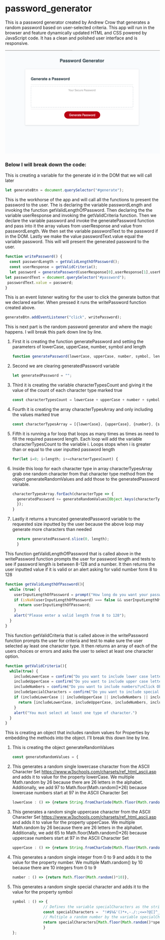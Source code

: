 # password_generator
This is a password generator created by Andrew Crow that generates a random password based on user-selected criteria. This app will run in the browser and feature dynamically updated HTML and CSS powered by JavaScript code. It has a clean and polished user interface and is responsive.

![Password Generator Screen Shot](./password-generator-screenshot.png)

### Below I will break down the code:


This is creating a variable for the generate id in the DOM that we will call later
  
  ```javascript
  let generateBtn = document.querySelector("#generate");
  ```

This is the workhorse of the app and will call all the functions to present the password to the user.
The is declaring the variable passwordLength and invoking the function getValidLengthOfPassword. Then declaring the the variable userResponse and invoking the getValidCriteria function. Then we declare the variable password and invoke the generatePassword function and pass into it the array values from userResponse and value from passwordLength. We then set the variable passwordText to the password if in the DOM. Lastly we make the value passwordText.value equal the variable password. This will will present the generated password to the user.

  ```javascript
  function writePassword() {
    const passwordLength = getValidLengthOfPassword();
    const userResponse = getValidCriteria();
    let password = generatePassword(userResponse[0],userResponse[1],userResponse[2],userResponse[3], passwordLength);
  let passwordText = document.querySelector("#password");
   passwordText.value = password;  
  }
  ```

This is an event listener waiting for the user to click the generate button that we declared earlier. When pressed it runs the writePassword function created above.

  ```javascript
  generateBtn.addEventListener("click", writePassword);
  ```
This is next part is the random password generator and where the magic happens. I will break this park down line by line.
  
1. First it is creating the function generatePassword and setting the parameters of lowerCase, upperCase, number, symbol
and length
    ```javascript
    function generatePassword(lowerCase, upperCase, number, symbol, length){
    ```
2. Second we are clearing generatedPassword variable
    ```javascript
    let generatedPassword = "";
    ```
3. Third it is creating the variable characterTypesCount and giving it the value of the count of each character type marked true
    ```javascript
    const characterTypesCount = lowerCase + upperCase + number + symbol;
    ```
4. Fourth it is creating the array characterTypesArray and only including the values marked true
    ```javascript
    const characterTypesArray = [{lowerCase}, {upperCase}, {number}, {symbol}].filter(characterType => Object.values(characterType)[0]);
    ```
5. Fifth it is running a for loop that loops as many times as times as need to fill the required password length. Each loop will add the variable characterTypesCount to the variable i. Loops stops when i is greater than or equal to the user inputted password length
    ```javascript
    for(let i=0; i<length; i+=characterTypesCount) {
6. Inside this loop for each character type in array characterTypesArray grab one random character from that character type method from the object generateRandomValues and add those to the generatedPassword variable.
    ```javascript
    characterTypesArray.forEach(characterType => {
      generatedPassword += generateRandomValues[Object.keys(characterType)[0]]();
      });
    }
    ```
7. Lastly it returns a truncated generatedPassword variable to the requested size inputted by the user because the above loop may generate more characters than needed
    ```javascript
      return generatedPassword.slice(0, length);
      }
    ```

This function getValidLengthOfPassword that is called above in the writePassword function prompts the user for password length and tests to see if password length is between 8-128 and a number. It then returns the user inputted value if it is valid or an alert asking for valid number form 8 to 128
  ```javascript
  function getValidLengthOfPassword(){
    while (true) {
      userInputLengthOfPassword = prompt("How long do you want your password?", "Please enter a number from 8 to 128.");
      if (isNaN(userInputLengthOfPassword) === false && userInputLengthOfPassword > 7 && userInputLengthOfPassword <129) {
        return userInputLengthOfPassword;
      }
      alert("Please enter a valid length from 8 to 128");
    }
  }
  ```

This function getValidCriteria that is called above in the writePassword function prompts the user for criteria and test to make sure the user selected ay least one character type. It then returns an array of each of the users choices or errors and asks the user to select at least one character option.
  ```javascript
  function getValidCriteria(){
    while(true) {
      includeLowerCase = confirm("Do you want to include lower case letters?\nClick Ok for Yes and Cancel for No");
      includeUpperCase = confirm("Do you want to include upper case letters?\nClick Ok for Yes and Cancel for No");
      includeNumbers = confirm("Do you want to include numbers?\nClick Ok for Yes and Cancel for No");
      includeSpecialCharacters = confirm("Do you want to include special characters?\nClick Ok for Yes and Cancel for No");
      if (includeLowerCase || includeUpperCase || includeNumbers || includeSpecialCharacters) {
        return [includeLowerCase, includeUpperCase, includeNumbers, includeSpecialCharacters];
      } 
      alert("You must select at least one type of character.")
    }
  }
  ```
This is creating an object that includes random values for Properties by embedding the methods into the object. I'll break this down line by line.
1. This is creating the object generateRandomValues
    ```javascript 
    const generateRandomValues = {
    ```
2. This generates a random single lowercase character from the ASCII Character Set https://www.w3schools.com/charsets/ref_html_ascii.asp and adds it to value for the property lowerCase. We multiple Math.random by 26 because there are 26 letters in the alphabet. Additionally, we add 97 to Math.floor(Math.random()*26) because lowercase numbers start at 97 in the ASCII Character Set
    ```javascript
    lowerCase : () => {return String.fromCharCode(Math.floor(Math.random()*26)+97)},
    ```
3. This generates a random single uppercase character from the ASCII Character Set https://www.w3schools.com/charsets/ref_html_ascii.asp and adds it to value for the property upperCase. We multiple Math.random by 26 because there are 26 letters in the alphabet. Additionally, we add 65 to Math.floor(Math.random()*26) because uppercase numbers start at 97 in the ASCII Character Set
    ```javascript
    upperCase : () => {return String.fromCharCode(Math.floor(Math.random()*26)+65)},
    ```
4. This generates a random single integer from 0 to 9 and adds it to the value for the property number. We multiple Math.random() by 10 because there are 10 integers from 0 to 9
    ```javascript
    number : () => {return Math.floor(Math.random()*10)},
    ```
5. This generates a random single special character and adds it to the value for the property symbol
    ```javascript
    symbol : () => {
                  // Defines the variable specialCharacters as the string including all available special characters
                  const specialCharacters =  "!#$%&'()*+,-./:;<=>?@[]^_`{|}~\"\\"
                  // Multiple a random number by the variable specialCharacters length and returns the place in the string corresponding to that value
                  return specialCharacters[Math.floor(Math.random()*specialCharacters.length)]
                  }
    };
    ```